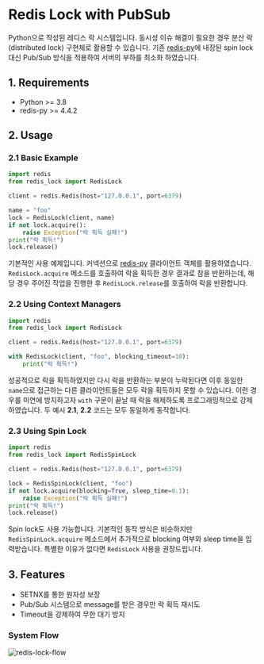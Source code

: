 # Redis Lock with PubSub

Python으로 작성된 레디스 락 시스템입니다.
동시성 이슈 해결이 필요한 경우 분산 락(distributed lock) 구현체로 활용할 수 있습니다.
기존 [redis-py](https://github.com/redis/redis-py)에 내장된 spin lock 대신 Pub/Sub 방식을 적용하여 서버의 부하를 최소화 하였습니다.

## 1. Requirements
- Python >= 3.8
- redis-py >= 4.4.2

## 2. Usage

### 2.1 Basic Example

```python
import redis
from redis_lock import RedisLock

client = redis.Redis(host="127.0.0.1", port=6379)

name = "foo"
lock = RedisLock(client, name)
if not lock.acquire():
    raise Exception("락 획득 실패!")
print("락 획득!")
lock.release()
```

기본적인 사용 예제입니다.
커넥션으로 [redis-py](https://github.com/redis/redis-py) 클라이언트 객체를 활용하였습니다.
`RedisLock.acquire` 메소드를 호출하여 락을 획득한 경우 결과로 참을 반환하는데, 해당 경우 주어진 작업을 진행한 후 `RedisLock.release`를 호출하여 락을 반환합니다.

### 2.2 Using Context Managers

```python
import redis
from redis_lock import RedisLock

client = redis.Redis(host="127.0.0.1", port=6379)

with RedisLock(client, "foo", blocking_timeout=10):
    print("락 획득!")
```

성공적으로 락을 획득하였지만 다시 락을 반환하는 부분이 누락된다면 이후 동일한 `name`으로 접근하는 다른 클라이언트들은 모두 락을 획득하지 못할 수 있습니다.
이런 경우를 미연에 방지하고자 `with` 구문이 끝날 때 락을 해제하도록 프로그래밍적으로 강제하였습니다.
두 예시 **2.1**, **2.2** 코드는 모두 동일하게 동작합니다.

### 2.3 Using Spin Lock

```python
import redis
from redis_lock import RedisSpinLock

client = redis.Redis(host="127.0.0.1", port=6379)

lock = RedisSpinLock(client, "foo")
if not lock.acquire(blocking=True, sleep_time=0.1):
    raise Exception("락 획득 실패!")
print("락 획득!")
lock.release()
```

Spin lock도 사용 가능합니다.
기본적인 동작 방식은 비슷하지만 `RedisSpinLock.acquire` 메소드에서 추가적으로 blocking 여부와 sleep time을 입력받습니다.
특별한 이유가 없다면 `RedisLock` 사용을 권장드립니다.

## 3. Features

- SETNX를 통한 원자성 보장
- Pub/Sub 시스템으로 message를 받은 경우만 락 획득 재시도
- Timeout을 강제하여 무한 대기 방지

### System Flow

![redis-lock-flow](https://user-images.githubusercontent.com/37063580/215324117-ff55fc4e-cc14-42c1-8628-e472adf8b865.png)

